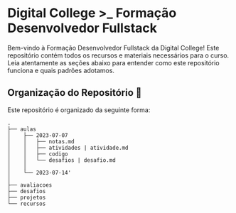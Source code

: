 # Digital College >_ Formação Desenvolvedor Fullstack

Bem-vindo à Formação Desenvolvedor Fullstack da Digital College! Este repositório contém todos os recursos e materiais necessários para o curso. Leia atentamente as seções abaixo para entender como este repositório funciona e quais padrões adotamos.

## Organização do Repositório 📂

Este repositório é organizado da seguinte forma:

```shell
.
├── aulas
│    ├── 2023-07-07
│    │   ├── notas.md
│    │   ├── atividades | atividade.md
│    │   ├── codigo
│    │   └── desafios | desafio.md
│    │
│    └── 2023-07-14'
│
├── avaliacoes
├── desafios
├── projetos
└── recursos

```
